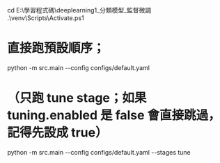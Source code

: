 cd E:\學習程式碼\deeplearning1_分類模型_監督微調
.\venv\Scripts\Activate.ps1

# 直接跑預設順序；
python -m src.main --config configs/default.yaml 

# （只跑 tune stage；如果 tuning.enabled 是 false 會直接跳過，記得先設成 true）
python -m src.main --config configs/default.yaml --stages tune

